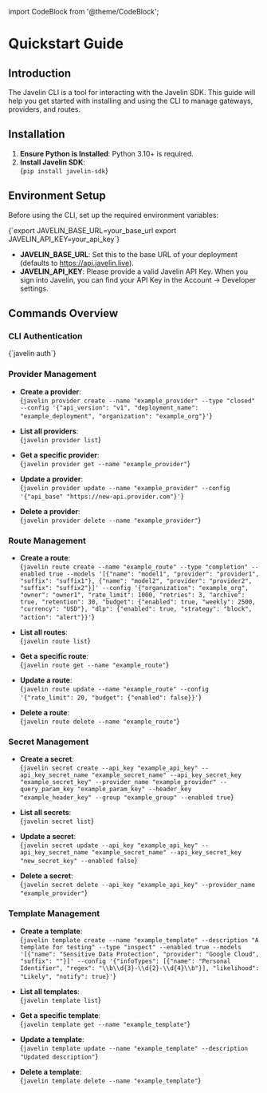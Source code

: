 import CodeBlock from '@theme/CodeBlock';

# Quickstart Guide

## Introduction

The Javelin CLI is a tool for interacting with the Javelin SDK. This guide will help you get started with installing and using the CLI to manage gateways, providers, and routes.

## Installation

1. **Ensure Python is Installed**: Python 3.10+ is required.
2. **Install Javelin SDK**:  
   <CodeBlock language="shell">
   {`pip install javelin-sdk`}
   </CodeBlock>

## Environment Setup

Before using the CLI, set up the required environment variables:

<CodeBlock language="shell">
{`export JAVELIN_BASE_URL=your_base_url
export JAVELIN_API_KEY=your_api_key`}
</CodeBlock>

- **JAVELIN_BASE_URL**: Set this to the base URL of your deployment (defaults to https://api.javelin.live).
- **JAVELIN_API_KEY**: Please provide a valid Javelin API Key. When you sign into Javelin, you can find your API Key in the Account -> Developer settings.

## Commands Overview

### CLI Authentication
<CodeBlock language="shell">
  {`javelin auth`}
  </CodeBlock>
  
<!--
### Gateway Management
  
- **Create a gateway**:  
  <CodeBlock language="shell">
  {`javelin gateway create --name "example_gateway" --type "development" --enabled true --config '{"buid": "example_buid", "base_url": "https://api.example.com", "organization_id": "example_org_id", "system_namespace": "example_namespace"}'`}
  </CodeBlock>

- **List all gateways**:  
  <CodeBlock language="shell">
  {`javelin gateway list`}
  </CodeBlock>

- **Get a specific gateway**:  
  <CodeBlock language="shell">
  {`javelin gateway get --name "example_gateway"`}
  </CodeBlock>

- **Update a gateway**:  
  <CodeBlock language="shell">
  {`javelin gateway update --name "example_gateway" --type "production" --config '{"buid": "new_buid", "base_url": "https://api.newexample.com"}'`}
  </CodeBlock>

- **Delete a gateway**:  
  <CodeBlock language="shell">
  {`javelin gateway delete --name "example_gateway"`}
  </CodeBlock> -->

### Provider Management
  
- **Create a provider**:  
  <CodeBlock language="shell">
  {`javelin provider create --name "example_provider" --type "closed" --config '{"api_version": "v1", "deployment_name": "example_deployment", "organization": "example_org"}'`}
  </CodeBlock>

- **List all providers**:  
  <CodeBlock language="shell">
  {`javelin provider list`}
  </CodeBlock>

- **Get a specific provider**:  
  <CodeBlock language="shell">
  {`javelin provider get --name "example_provider"`}
  </CodeBlock>

- **Update a provider**:  
  <CodeBlock language="shell">
  {`javelin provider update --name "example_provider" --config '{"api_base" "https://new-api.provider.com"}'`}
  </CodeBlock>

- **Delete a provider**:  
  <CodeBlock language="shell">
  {`javelin provider delete --name "example_provider"`}
  </CodeBlock>

### Route Management

- **Create a route**:  
  <CodeBlock language="shell">
  {`javelin route create --name "example_route" --type "completion" --enabled true --models '[{"name": "model1", "provider": "provider1", "suffix": "suffix1"}, {"name": "model2", "provider": "provider2", "suffix": "suffix2"}]' --config '{"organization": "example_org", "owner": "owner1", "rate_limit": 1000, "retries": 3, "archive": true, "retention": 30, "budget": {"enabled": true, "weekly": 2500, "currency": "USD"}, "dlp": {"enabled": true, "strategy": "block", "action": "alert"}}'`}
  </CodeBlock>

- **List all routes**:  
  <CodeBlock language="shell">
  {`javelin route list`}
  </CodeBlock>

- **Get a specific route**:  
  <CodeBlock language="shell">
  {`javelin route get --name "example_route"`}
  </CodeBlock>

- **Update a route**:  
  <CodeBlock language="shell">
  {`javelin route update --name "example_route" --config '{"rate_limit": 20, "budget": {"enabled": false}}'`}
  </CodeBlock>

- **Delete a route**:  
  <CodeBlock language="shell">
  {`javelin route delete --name "example_route"`}
  </CodeBlock>

### Secret Management

- **Create a secret**:  
  <CodeBlock language="shell">
  {`javelin secret create --api_key "example_api_key" --api_key_secret_name "example_secret_name" --api_key_secret_key "example_secret_key" --provider_name "example_provider" --query_param_key "example_param_key" --header_key "example_header_key" --group "example_group" --enabled true`}
  </CodeBlock>

- **List all secrets**:  
  <CodeBlock language="shell">
  {`javelin secret list`}
  </CodeBlock>

- **Update a secret**:  
  <CodeBlock language="shell">
  {`javelin secret update --api_key "example_api_key" --api_key_secret_name "example_secret_name" --api_key_secret_key "new_secret_key" --enabled false`}
  </CodeBlock>

- **Delete a secret**:  
  <CodeBlock language="shell">
  {`javelin secret delete --api_key "example_api_key" --provider_name "example_provider"`}
  </CodeBlock>

### Template Management

- **Create a template**:  
  <CodeBlock language="shell">
  {`javelin template create --name "example_template" --description "A template for testing" --type "inspect" --enabled true --models '[{"name": "Sensitive Data Protection", "provider": "Google Cloud", "suffix": ""}]' --config '{"infoTypes": [{"name": "Personal Identifier", "regex": "\\b\\d{3}-\\d{2}-\\d{4}\\b"}], "likelihood": "Likely", "notify": true}'`}
  </CodeBlock>

- **List all templates**:  
  <CodeBlock language="shell">
  {`javelin template list`}
  </CodeBlock>

- **Get a specific template**:  
  <CodeBlock language="shell">
  {`javelin template get --name "example_template"`}
  </CodeBlock>

- **Update a template**:  
  <CodeBlock language="shell">
  {`javelin template update --name "example_template" --description "Updated description"`}
  </CodeBlock>

- **Delete a template**:  
  <CodeBlock language="shell">
  {`javelin template delete --name "example_template"`}
  </CodeBlock>
